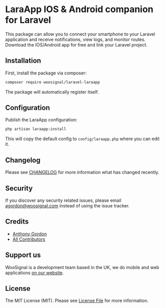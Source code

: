 # LaraApp IOS & Android companion for Laravel

This package can allow you to connect your smartphone to your Laravel application and receive notifications, view logs, and monitor routes.
Download the IOS/Android app for free and link your Laravel project.

## Installation

First, install the package via composer:

``` bash
composer require woosignal/laravel-laraapp
```

The package will automatically register itself.

## Configuration

Publish the LaraApp configuration:

```bash
php artisan laraapp:install
```

This will copy the default config to `config/laraapp.php` where you can edit it.


## Changelog

Please see [CHANGELOG](CHANGELOG.md) for more information what has changed recently.


## Security

If you discover any security related issues, please email agordon@woosignal.com instead of using the issue tracker.

## Credits

- [Anthony Gordon](https://twitter.com/anthonygordn)
- [All Contributors](../../contributors)

## Support us

WooSignal is a development team based in the UK, we do mobile and web applications [on our website](https://woosignal.com).

## License

The MIT License (MIT). Please see [License File](LICENSE.md) for more information.
